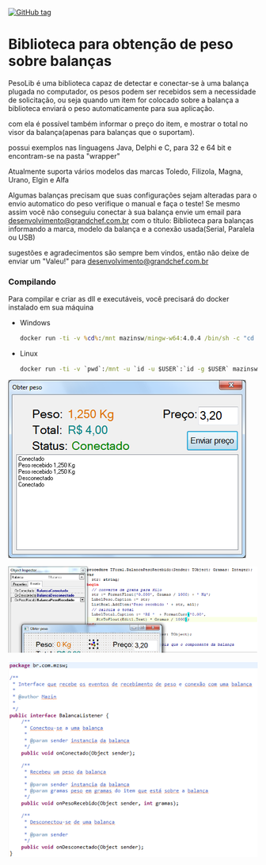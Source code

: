 [![GitHub tag](https://img.shields.io/github/release/mazinsw/PesoLib.svg)](https://github.com/mazinsw/PesoLib/releases)

Biblioteca para obtenção de peso sobre balanças
=

PesoLib é uma biblioteca capaz de detectar e conectar-se
à uma balança plugada no computador, os pesos podem ser recebidos
sem a necessidade de solicitação, ou seja quando um item for colocado sobre
a balança a biblioteca enviará o peso automaticamente para sua aplicação.

com ela é possível também informar o preço do item, e mostrar o total no visor da
balança(apenas para balanças que o suportam).

possui exemplos nas linguagens Java, Delphi e C, para 32 e 64 bit
e encontram-se na pasta "wrapper"

Atualmente suporta vários modelos das marcas Toledo, Filizola, Magna, Urano, Elgin e Alfa

Algumas balanças precisam que suas configurações sejam alteradas para o envio automatico do peso
verifique o manual e faça o teste!
Se mesmo assim você não conseguiu conectar à sua balança
envie um email para desenvolvimento@grandchef.com.br 
com o título: Biblioteca para balanças
informando a marca, modelo da balança e a conexão usada(Serial, Paralela ou USB)

sugestões e agradecimentos são sempre bem vindos,
então não deixe de enviar um "Valeu!" para desenvolvimento@grandchef.com.br

### Compilando

Para compilar e criar as dll e executáveis, você precisará do docker instalado em sua máquina

- Windows
  ```cmd
  docker run -ti -v %cd%:/mnt mazinsw/mingw-w64:4.0.4 /bin/sh -c "cd /mnt && make clean shared64 && make clean shared32 && make clean static64 && make clean static32"
  ```

- Linux
  ```cmd
  docker run -ti -v `pwd`:/mnt -u `id -u $USER`:`id -g $USER` mazinsw/mingw-w64:4.0.4 /bin/sh -c 'cd /mnt && make clean shared64 && make clean && make static64 && make clean static32'
  ```

![Alt text](/res/img/teste.png?raw=true "Programa de teste")

![Alt text](/res/img/delphi.png?raw=true "Exemplo em Delphi")

![Alt text](/res/img/java.png?raw=true "Exemplo em Java")